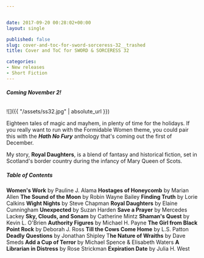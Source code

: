 ```yaml
---


date: 2017-09-20 00:28:02+00:00
layout: single

published: false
slug: cover-and-toc-for-sword-sorceress-32__trashed
title: Cover and ToC for SWORD & SORCERESS 32

categories:
- New releases
- Short Fiction
---
```


###### **Coming November 2!**


![]({{ "/assets/ss32.jpg" | absolute_url }})


Eighteen tales of magic and mayhem, in plenty of time for the holidays. If you really want to run with the Formidable Women theme, you could pair this with the **_Hath No Fury_** anthology that's coming out the first of December.


My story, **Royal Daughters**, is a blend of fantasy and historical fiction, set in Scotland's border country during the infancy of Mary Queen of Scots.


##### **Table of Contents**




**Women's Work** by Pauline J. Alama
**Hostages of Honeycomb** by Marian Allen
**The Sound of the Moon** by Robin Wayne Bailey
**Finding Truth** by Lorie Calkins
**Wight Nights** by Steve Chapman
**Royal Daughters** by Elaine Cunningham
**Unexpected** by Suzan Harden
**Save a Prayer** by Mercedes Lackey
**Sky, Clouds, and Sonam** by Catherine Mintz
**Shaman's Quest** by Kevin L. O'Brien
**Authority Figures** by Michael H. Payne
**The Girl from Black Point Rock** by Deborah J. Ross
**Till the Cows Come Home** by L.S. Patton
**Deadly Questions** by Jonathan Shipley
T**he Nature of Wraiths** by Dave Smeds
**Add a Cup of Terror** by Michael Spence & Elisabeth Waters
**A Librarian in Distress** by Rose Strickman
**Expiration Date** by Julia H. West
